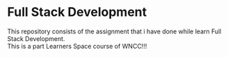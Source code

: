 # Full Stack Development

This repository consists of the assignment that i have done while learn Full Stack Development.
<br>
This is a part Learners Space course of WNCC!!!
